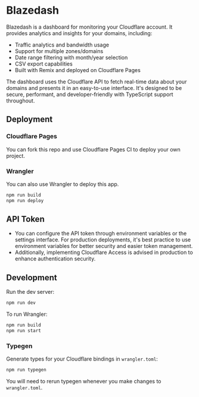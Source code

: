 # Blazedash

Blazedash is a dashboard for monitoring your Cloudflare account. It provides analytics and insights for your domains, including:

- Traffic analytics and bandwidth usage
- Support for multiple zones/domains
- Date range filtering with month/year selection
- CSV export capabilities
- Built with Remix and deployed on Cloudflare Pages

The dashboard uses the Cloudflare API to fetch real-time data about your domains and presents it in an easy-to-use interface. It's designed to be secure, performant, and developer-friendly with TypeScript support throughout.

## Deployment

### Cloudflare Pages
You can fork this repo and use Cloudflare Pages CI to deploy your own project.

### Wrangler
You can also use Wrangler to deploy this app.

```sh
npm run build
npm run deploy
```

## API Token
- You can configure the API token through environment variables or the settings interface. For production deployments, it's best practice to use environment variables for better security and easier token management. 
- Additionally, implementing Cloudflare Access is advised in production to enhance authentication security.

## Development

Run the dev server:

```sh
npm run dev
```

To run Wrangler:

```sh
npm run build
npm run start
```

### Typegen

Generate types for your Cloudflare bindings in `wrangler.toml`:

```sh
npm run typegen
```

You will need to rerun typegen whenever you make changes to `wrangler.toml`.
